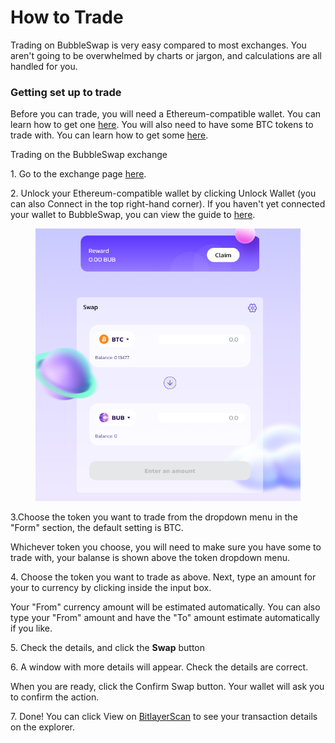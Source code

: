 # How to Trade

Trading on BubbleSwap is very easy compared to most exchanges. You aren't going to be overwhelmed by charts or jargon, and calculations are all handled for you.

### Getting set up to trade

Before you can trade, you will need a Ethereum-compatible wallet. You can learn how to get one [here](../../get-started-eth/create-a-wallet.md). You will also need to have some BTC tokens to trade with. You can learn how to get some [here](../../get-started-eth/get-erc20-tokens.md).

Trading on the BubbleSwap exchange

1\. Go to the exchange page [here](https://app.bubbleswap.co).

2\. Unlock your Ethereum-compatible wallet by clicking Unlock Wallet (you can also Connect in the top right-hand corner). If you haven't yet connected your wallet to BubbleSwap, you can view the guide to [here](../../get-started-eth/connect-your-wallet-to-bubbleswap.md).

<figure><img src="../../.gitbook/assets/截屏2024-07-28 下午1.09.48.png" alt=""><figcaption></figcaption></figure>

3.Choose the token you want to trade from the dropdown menu in the "Form" section, the default setting is BTC.

Whichever token you choose, you will need to make sure you have some to trade with, your balanse is shown above the token dropdown menu.

4\. Choose the token you want to trade as above. Next, type an amount for your to currency by clicking inside the input box.

Your "From" currency amount will be estimated automatically. You can also type your "From" amount and have the "To" amount estimate automatically if you like.

5\. Check the details, and click the **Swap** button

6\. A window with more details will appear. Check the details are correct.

When you are ready, click the Confirm Swap button. Your wallet will ask you to confirm the action.

7\. Done! You can click View on [BitlayerScan](https://www.btrscan.com/) to see your transaction details on the explorer.
